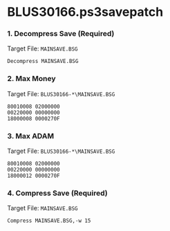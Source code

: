 # BLUS30166.ps3savepatch

### 1. Decompress Save (Required)

Target File: `MAINSAVE.BSG`

```
Decompress MAINSAVE.BSG
```

### 2. Max Money

Target File: `BLUS30166-*\MAINSAVE.BSG`

```
80010008 02000000
00220000 00000000
18000008 0000270F
```

### 3. Max ADAM

Target File: `BLUS30166-*\MAINSAVE.BSG`

```
80010008 02000000
00220000 00000000
18000012 0000270F
```

### 4. Compress Save (Required)

Target File: `MAINSAVE.BSG`

```
Compress MAINSAVE.BSG,-w 15
```

